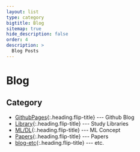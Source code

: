```yaml
---
layout: list
type: category
bigtitle: Blog
sitemap: true
hide_description: false
order: 4
description: >
  Blog Posts
---
```


# Blog

## Category

* [GithubPages]{:.heading.flip-title} --- Github Blog
* [Library]{:.heading.flip-title} --- Study Libraries
* [ML/DL]{:.heading.flip-title} --- ML Concept
* [Papers]{:.heading.flip-title} --- Papers
* [blog-etc]{:.heading.flip-title} --- etc.

[GithubPages]: /githubpages/
[Library]: /library/
[ML/DL]: /mldl/
[Papers]: /papers/
[blog-etc]: /blog-etc/
